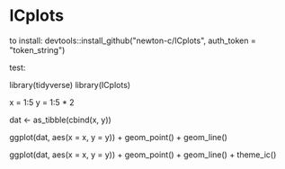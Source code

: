 # ICplots

to install:
devtools::install_github("newton-c/ICplots", auth_token = "token_string")


test:

library(tidyverse)
library(ICplots)

x = 1:5
y = 1:5 * 2

dat <- as_tibble(cbind(x, y))

ggplot(dat, aes(x = x, y = y)) +
  geom_point() +
  geom_line()
  
ggplot(dat, aes(x = x, y = y)) +
  geom_point() +
  geom_line() +
  theme_ic()
  
  
